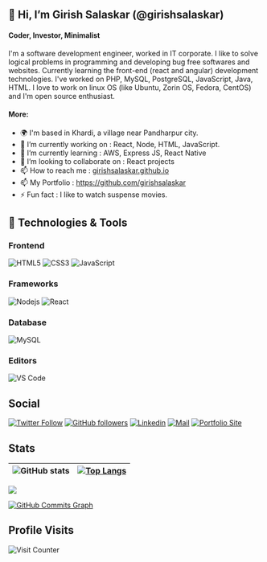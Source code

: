 ## 👋 Hi, I’m Girish Salaskar (@girishsalaskar)

#### Coder, Investor, Minimalist

I'm a software development engineer, worked in IT corporate. I like to solve logical problems in programming and developing bug free softwares and websites. Currently learning the front-end (react and angular) development technologies. I've worked on PHP, MySQL, PostgreSQL, JavaScript, Java, HTML. I love to work on linux OS (like Ubuntu, Zorin OS, Fedora, CentOS) and I'm open source enthusiast.

#### More:

- 🌍 I'm based in Khardi, a village near Pandharpur city.
- 🔭 I’m currently working on : React, Node, HTML, JavaScript.
- 🌱 I’m currently learning : AWS, Express JS, React Native
- 👯 I’m looking to collaborate on : React projects
- 📫 How to reach me : [girishsalaskar.github.io](https://girishsalaskar.github.io/)
- 📫 My Portfolio : https://github.com/girishsalaskar
- ⚡ Fun fact : I like to watch suspense movies.

## 🔧 Technologies & Tools

### Frontend

![HTML5](https://img.shields.io/badge/-HTML5-%23E44D27?style=flat-square&logo=html5&logoColor=ffffff)
![CSS3](https://img.shields.io/badge/-CSS3-%231572B6?style=flat-square&logo=css3)
![JavaScript](https://img.shields.io/badge/-JavaScript-black?style=flat-square&logo=javascript)

### Frameworks

![Nodejs](https://img.shields.io/badge/-Nodejs-black?style=flat-square&logo=Node.js)
![React](https://img.shields.io/badge/-React-%23282C34?style=flat-square&logo=react)

### Database

![MySQL](https://img.shields.io/badge/-MySQL-black?style=flat-square&logo=mysql)

### Editors

![VS Code](http://img.shields.io/badge/-VS%20Code-007ACC?style=flat-square&logo=visual-studio-code)

## Social

[![Twitter Follow](https://img.shields.io/twitter/follow/girishsalaskar?style=social)](https://twitter.com/girishsalaskar)
[![GitHub followers](https://img.shields.io/github/followers/girishsalaskar?style=social)](https://github.com/girishsalaskar)
[![Linkedin](https://img.shields.io/badge/-girishsalaskar-blue?style=flat-square&logo=linkedin&logoColor=white&link=)](https://www.linkedin.com/in/girish-salaskar/)
[![Mail](https://img.shields.io/badge/-girishsalaskar812@gmail.com-gray?style=flat-square&logo=gmail&logoColor=red&link=)](mailto:girishsalaskar812@gmail.com)
[![Portfolio Site](https://img.shields.io/website?down_color=red&down_message=Down&label=Github%20Site&logo=github&up_color=green&up_message=Up&url=https%3A%2F%2Fgirishsalaskar.github.io)](https://girishsalaskar.github.io)

## Stats

| ![GitHub stats](https://github-readme-stats.vercel.app/api?username=girishsalaskar&show_icons=true&theme=material-palenight) | [![Top Langs](https://github-readme-stats.vercel.app/api/top-langs/?username=girishsalaskar&layout=compact&theme=material-palenight)](https://github.com/girishsalaskar) |
| ------------- | ------------- |


<a href="http://www.github.com/girishsalaskar"><img src="https://github-readme-streak-stats.herokuapp.com/?user=girishsalaskar&theme=material-palenight" /></a>

<a href="http://www.github.com/girishsalaskar"><img src="https://activity-graph.herokuapp.com/graph?username=girishsalaskar&theme=material-palenight" alt="GitHub Commits Graph" /></a>

## Profile Visits
![Visit Counter](https://profile-counter.glitch.me/%7Bgirishsalaskar%7D/count.svg)
